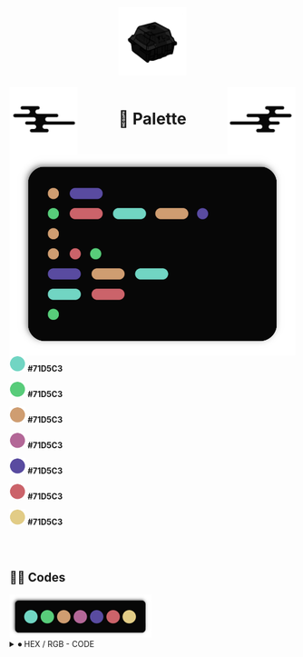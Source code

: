 
<div align="center">
  <img src="images/switch.png" width="120">
</div>

<br>

<img src="images/wave.png" width="120" align="left">
<img src="images/wave_2.png" width="120" align="right">

<h1 align="center"><b>🎨 Palette</b></h1>

<br>

<img src="images/codetxt.png" width="510" align="left">

<br>

<div>

  <img src="images/dots/cyan.png" width="28"> <b>#71D5C3</b>

  <img src="images/dots/green.png" width="28"> <b>#71D5C3</b>

  <img src="images/dots/orange.png" width="28"> <b>#71D5C3</b>

  <img src="images/dots/pink.png" width="28"> <b>#71D5C3</b>

  <img src="images/dots/purple.png" width="28"> <b>#71D5C3</b>

  <img src="images/dots/red.png" width="28"> <b>#71D5C3</b>

  <img src="images/dots/yellow.png" width="28"> <b>#71D5C3</b>

</div>

<br>
<br>

<div align="left">
  <h2 align="left"><b>🧑‍💻 Codes</b></h2>
</div>

<div align="left">
  <img src="images/colorbar.png" width="250">
</div>

<details align="left">
<summary align="left">⏺ HEX / RGB - CODE</summary>
<div align="left">

  ``` black        = #070707 | rgb = (7,7,7) 
  gray_scale_1 = #101010 | rgb = (16,16,16)
  gray_scale_2 = #191919 | rgb = (25,25,25) 
  gray_scale_3 = #313131 | rgb = (49,49,49) 

  text       = #A5A5A5 | rgb = (165,165,165) 
  text_var   = #777777 | rgb = (119,119,119) 
  unselected = #2E2E2E | rgb = (46,46,46) 

  red    = #CB636A | rgb = (203,99,106) 
  green  = #58CC7A | rgb = (88,204,122) 
  orange = #CF9D71 | rgb = (207,157,113) 
  cyan   = #71D5C3 | rgb = (113,213,195) 
  purple = #594BA0 | rgb = (89,75,160) 
  pink   = #B36797 | rgb = (179,103,151) 
  yellow = #E2CC86 | rgb = (226,204,134)
  ```

</div>
</details>
